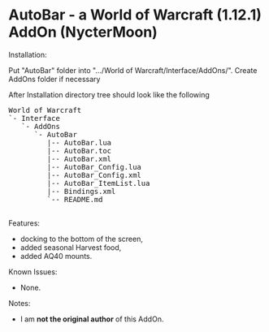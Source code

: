 AutoBar - a World of Warcraft (1.12.1) AddOn (NycterMoon)
====================================

Installation:

Put "AutoBar" folder into ".../World of Warcraft/Interface/AddOns/".
Create AddOns folder if necessary

After Installation directory tree should look like the following

<pre>
World of Warcraft
`- Interface
   `- AddOns
      `- AutoBar
         |-- AutoBar.lua
         |-- AutoBar.toc
         |-- AutoBar.xml
         |-- AutoBar_Config.lua
         |-- AutoBar_Config.xml
         |-- AutoBar_ItemList.lua
         |-- Bindings.xml
         `-- README.md

</pre>

Features:
- docking to the bottom of the screen,
- added seasonal Harvest food,
- added AQ40 mounts.

Known Issues:
- None.

Notes:
- I am **not the original author** of this AddOn.
